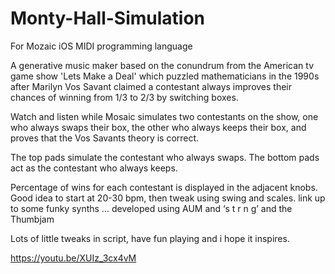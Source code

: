 # Monty-Hall-Simulation

For Mozaic iOS MIDI programming language 

A generative music maker based on the conundrum from the American tv game show 'Lets Make a Deal' which puzzled mathematicians in the 1990s after Marilyn Vos Savant claimed a contestant always improves their chances of winning from 1/3 to 2/3 by switching boxes.

Watch and listen while Mosaic simulates two contestants on the show, one who always swaps their box, the other who always keeps their box, and proves that the Vos Savants theory is correct.

The top pads simulate the contestant who always swaps.
The bottom pads act as the contestant who always keeps.

Percentage of wins for each contestant is displayed in the adjacent knobs.
Good idea to start at 20-30 bpm, then tweak using swing and scales.
link up to some funky synths … developed using AUM and ‘s t r n g’ and the Thumbjam

Lots of little tweaks in script, have fun playing and i hope it inspires.

https://youtu.be/XUIz_3cx4vM
